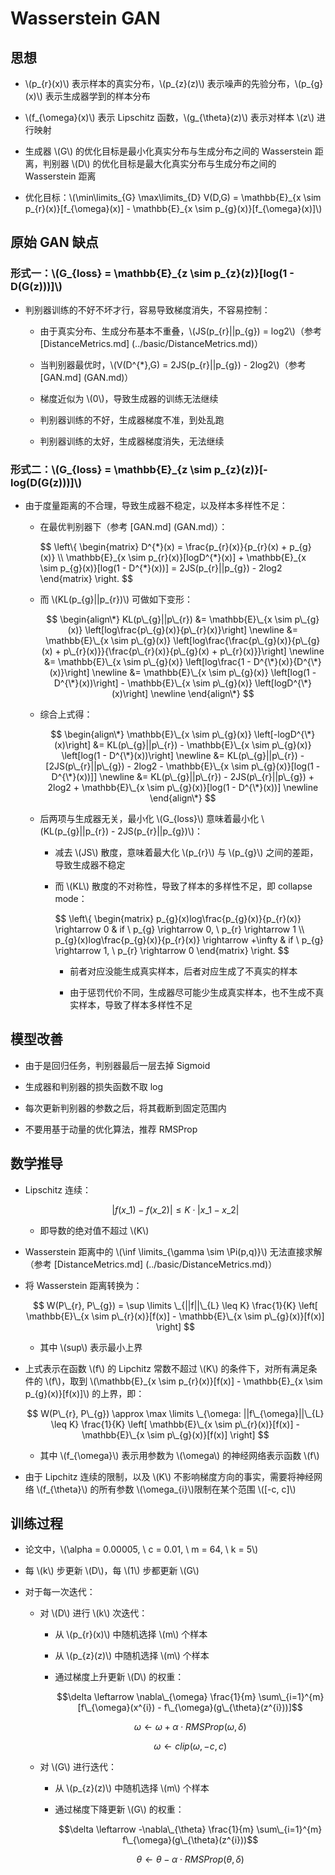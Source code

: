 <script type="text/javascript" src="http://cdn.mathjax.org/mathjax/latest/MathJax.js?config=default"></script>

# Wasserstein GAN

## 思想

- \\(p\_{r}(x)\\) 表示样本的真实分布，\\(p_{z}(z)\\) 表示噪声的先验分布，\\(p\_{g}(x)\\) 表示生成器学到的样本分布

- \\(f\_{\omega}(x)\\) 表示 Lipschitz 函数，\\(g\_{\theta}(z)\\) 表示对样本 \\(z\\) 进行映射

- 生成器 \\(G\\) 的优化目标是最小化真实分布与生成分布之间的 Wasserstein 距离，判别器 \\(D\\) 的优化目标是最大化真实分布与生成分布之间的 Wasserstein 距离

- 优化目标：\\(\min\limits\_{G} \max\limits\_{D} V(D,G) = \mathbb{E}\_{x \sim p\_{r}(x)}[f\_{\omega}(x)] - \mathbb{E}\_{x \sim p\_{g}(x)}[f\_{\omega}(x)]\\)

## 原始 GAN 缺点

### 形式一：\\(G\_{loss} = \mathbb{E}\_{z \sim p\_{z}(z)}[log(1 - D(G(z)))]\\)

- 判别器训练的不好不坏才行，容易导致梯度消失，不容易控制：

	- 由于真实分布、生成分布基本不重叠，\\(JS(p\_{r}||p\_{g}) = log2\\)（参考 [DistanceMetrics.md] (../basic/DistanceMetrics.md)）

	- 当判别器最优时，\\(V(D^{*},G) = 2JS(p\_{r}||p\_{g}) - 2log2\\)（参考 [GAN.md] (GAN.md)）

	- 梯度近似为 \\(0\\)，导致生成器的训练无法继续

	- 判别器训练的不好，生成器梯度不准，到处乱跑

	- 判别器训练的太好，生成器梯度消失，无法继续

### 形式二：\\(G\_{loss} = \mathbb{E}\_{z \sim p\_{z}(z)}[-log(D(G(z)))]\\)

- 由于度量距离的不合理，导致生成器不稳定，以及样本多样性不足：

	- 在最优判别器下（参考 [GAN.md] (GAN.md)）：

		$$
		\\left\\{ \begin{matrix} D^{\*}(x) = \frac{p\_{r}(x)}{p\_{r}(x) + p\_{g}(x)} \\\\ \mathbb{E}\_{x \sim p\_{r}(x)}[logD^{\*}(x)] + \mathbb{E}\_{x \sim p\_{g}(x)}[log(1 - D^{\*}(x))] = 2JS(p\_{r}||p\_{g}) - 2log2 \end{matrix} \\right\.
		$$

	- 而 \\(KL(p\_{g}||p\_{r})\\) 可做如下变形：

		$$
		\begin{align\*}
		KL(p\_{g}||p\_{r}) &= \mathbb{E}\_{x \sim p\_{g}(x)} \left[log\frac{p\_{g}(x)}{p\_{r}(x)}\right] \newline
		&= \mathbb{E}\_{x \sim p\_{g}(x)} \left[log\frac{\frac{p\_{g}(x)}{p\_{g}(x) + p\_{r}(x)}}{\frac{p\_{r}(x)}{p\_{g}(x) + p\_{r}(x)}}\right] \newline
		&= \mathbb{E}\_{x \sim p\_{g}(x)} \left[log\frac{1 - D^{\*}(x)}{D^{\*}(x)}\right] \newline
		&= \mathbb{E}\_{x \sim p\_{g}(x)} \left[log(1 - D^{\*}(x))\right] - \mathbb{E}\_{x \sim p\_{g}(x)} \left[logD^{\*}(x)\right] \newline
		\end{align\*}
		$$
	
	- 综合上式得：

		$$
		\begin{align\*}
		\mathbb{E}\_{x \sim p\_{g}(x)} \left[-logD^{\*}(x)\right] &= KL(p\_{g}||p\_{r}) - \mathbb{E}\_{x \sim p\_{g}(x)} \left[log(1 - D^{\*}(x))\right] \newline
		&= KL(p\_{g}||p\_{r}) - [2JS(p\_{r}||p\_{g}) - 2log2 - \mathbb{E}\_{x \sim p\_{g}(x)}[log(1 - D^{\*}(x))]] \newline
		&= KL(p\_{g}||p\_{r}) - 2JS(p\_{r}||p\_{g}) + 2log2 + \mathbb{E}\_{x \sim p\_{g}(x)}[log(1 - D^{\*}(x))] \newline
		\end{align\*}
		$$
	
	- 后两项与生成器无关，最小化 \\(G\_{loss}\\) 意味着最小化 \\(KL(p\_{g}||p\_{r}) - 2JS(p\_{r}||p\_{g})\\)：

		- 减去 \\(JS\\) 散度，意味着最大化 \\(p\_{r}\\) 与 \\(p\_{g}\\) 之间的差距，导致生成器不稳定

		- 而 \\(KL\\) 散度的不对称性，导致了样本的多样性不足，即 collapse mode：

			$$ \\left\\{ \begin{matrix} p\_{g}(x)log\frac{p\_{g}(x)}{p\_{r}(x)} \rightarrow 0 & if \ p\_{g} \rightarrow 0, \ p\_{r} \rightarrow 1 \\\\ p\_{g}(x)log\frac{p\_{g}(x)}{p\_{r}(x)} \rightarrow +\infty & if \ p\_{g} \rightarrow 1, \ p\_{r} \rightarrow 0 \end{matrix} \\right\. $$
			
			- 前者对应没能生成真实样本，后者对应生成了不真实的样本

			- 由于惩罚代价不同，生成器尽可能少生成真实样本，也不生成不真实样本，导致了样本多样性不足

## 模型改善

- 由于是回归任务，判别器最后一层去掉 Sigmoid

- 生成器和判别器的损失函数不取 log

- 每次更新判别器的参数之后，将其截断到固定范围内

- 不要用基于动量的优化算法，推荐 RMSProp

## 数学推导

- Lipschitz 连续：

	$$|f(x\_{1}) - f(x\_{2})| \leq K \cdot |x\_{1} - x\_{2}|$$
	
	- 即导数的绝对值不超过 \\(K\\)

- Wasserstein 距离中的 \\(\inf \limits\_{\gamma \sim \Pi(p,q)}\\) 无法直接求解（参考 [DistanceMetrics.md] (../basic/DistanceMetrics.md)）

- 将 Wasserstein 距离转换为：

	$$ W(P\_{r}, P\_{g}) = \sup \limits \_{||f||\_{L} \leq K} \frac{1}{K} \left[ \mathbb{E}\_{x \sim p\_{r}(x)}[f(x)] - \mathbb{E}\_{x \sim p\_{g}(x)}[f(x)] \right] $$
	
	- 其中 \\(sup\\) 表示最小上界

- 上式表示在函数 \\(f\\) 的 Lipchitz 常数不超过 \\(K\\) 的条件下，对所有满足条件的 \\(f\\)，取到 \\(\mathbb{E}\_{x \sim p\_{r}(x)}[f(x)] - \mathbb{E}\_{x \sim p\_{g}(x)}[f(x)]\\) 的上界，即：
	
	$$ W(P\_{r}, P\_{g}) \approx \max \limits \_{\omega: ||f\_{\omega}||\_{L} \leq K} \frac{1}{K} \left[ \mathbb{E}\_{x \sim p\_{r}(x)}[f(x)] - \mathbb{E}\_{x \sim p\_{g}(x)}[f(x)] \right] $$
	
	- 其中 \\(f\_{\omega}\\) 表示用参数为 \\(\omega\\) 的神经网络表示函数 \\(f\\)

- 由于 Lipchitz 连续的限制，以及 \\(K\\) 不影响梯度方向的事实，需要将神经网络 \\(f\_{\theta}\\) 的所有参数 \\(\omega\_{i}\\)限制在某个范围 \\([-c, c]\\)

## 训练过程

- 论文中，\\(\alpha = 0.00005, \ c = 0.01, \ m = 64, \ k = 5\\)

- 每 \\(k\\) 步更新 \\(D\\)，每 \\(1\\) 步都更新 \\(G\\)

- 对于每一次迭代：

	- 对 \\(D\\) 进行 \\(k\\) 次迭代：

		- 从 \\(p\_{r}(x)\\) 中随机选择 \\(m\\) 个样本

		- 从 \\(p\_{z}(z)\\) 中随机选择 \\(m\\) 个样本

		- 通过梯度上升更新 \\(D\\) 的权重：

			$$\delta \leftarrow \nabla\_{\omega} \frac{1}{m} \sum\_{i=1}^{m} [f\_{\omega}(x^{i}) - f\_{\omega}(g\_{\theta}(z^{i}))]$$

			$$\omega \leftarrow \omega + \alpha \cdot RMSProp(\omega, \delta)$$
			
			$$\omega \leftarrow clip(\omega, -c, c) $$

	- 对 \\(G\\) 进行迭代：

		- 从 \\(p\_{z}(z)\\) 中随机选择 \\(m\\) 个样本

		- 通过梯度下降更新 \\(G\\) 的权重：

			$$\delta \leftarrow -\nabla\_{\theta} \frac{1}{m} \sum\_{i=1}^{m} f\_{\omega}(g\_{\theta}(z^{i}))$$
			
			$$\theta \leftarrow \theta - \alpha \cdot RMSProp(\theta, \delta)$$